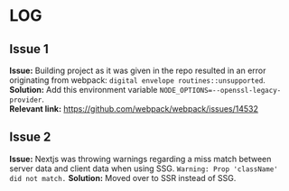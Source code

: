 # LOG

## Issue 1

**Issue:** Building project as it was given in the repo resulted in an error originating from webpack: `digital envelope routines::unsupported`. <br>
**Solution:** Add this environment variable `NODE_OPTIONS=--openssl-legacy-provider`. <br>
**Relevant link:** <https://github.com/webpack/webpack/issues/14532>

## Issue 2

**Issue:** Nextjs was throwing warnings regarding a miss match between server data and client data when using SSG. `Warning: Prop 'className' did not match.`
**Solution:** Moved over to SSR instead of SSG.
